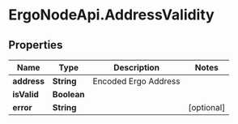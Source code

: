 # ErgoNodeApi.AddressValidity

## Properties

Name | Type | Description | Notes
------------ | ------------- | ------------- | -------------
**address** | **String** | Encoded Ergo Address | 
**isValid** | **Boolean** |  | 
**error** | **String** |  | [optional] 


